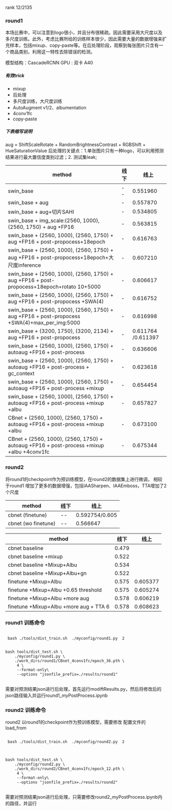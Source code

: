 rank 12/2135
### round1 

本场比赛中，可以注意到logo很小，并且分布很稀疏。因此需要采用大尺度以及多尺度训练。此外，考虑比赛所给的训练样本很少，因此需要大量的数据增强来扩充样本，包括mixup、copy-paste等。在后处理阶段，观察到每张图片只含有一个商品类别，利用这一特性去除错误的检测。

模型结构：CascadeRCNN
GPU : 双卡 A40 
##### 有效trick
+ mixup
+ 后处理
+ 多尺度训练，大尺度训练
+ AutoAugment v1/2、albumentation
+ 4conv1fc
+ copy-paste

##### 下表缩写说明
aug = ShiftScaleRotate + RandomBrightnessContrast + RGBShift + HueSaturationValue
后处理的关键点：1.单张图片只有一种logo，可以利用预测结果进行最大置信度类别过滤；2. 测试集leak;

| method                                                                                          | 线下  | 线上                 |
|-------------------------------------------------------------------------------------------------|-----|--------------------|
| swin_base                                                                                       | --  | 0.551960           |
| swin_base + aug                                                                                 | -   | 0.557870           |
| swin_base + aug+切片SAHI                                                                          | -   | 0.534805           |
| swin_base + img_scale:(2560, 1000), (2560, 1750) + aug +FP16                                    | -   | 0.563815 |
| swin_base + (2560, 1000), (2560, 1750) + aug +FP16 + post-propocess+18epoch                     | -   | 0.616763           |
| swin_base + (2560, 1000), (2560, 1750) + aug +FP16 + post-propocess+18epoch+大尺度inference        | -   | 0.607210           |
| swin_base + (2560, 1000), (2560, 1750) + aug +FP16 + post-propocess+18epoch+rotato 10+5000      | -   | 0.606617           |
| swin_base + (2560, 1000), (2560, 1750) + aug +FP16 + post-propocess +SWA(4)                     | -   | 0.616752           |
| swin_base + (2560, 1000), (2560, 1750) + aug +FP16 + post-propocess +SWA(4)+max_per_img:5000    | -   | 0.616998           |
| swin_base + (3200, 1750), (3200, 2134) + aug +FP16 + post-propocess                             | -   | 0.611764 /0.611397 |
| swin_base + (2560, 1000), (2560, 1750) + autoaug +FP16 +  post-process                          | -   | 0.636606           |
| swin_base + (2560, 1000), (2560, 1750) + autoaug +FP16 +  post-process + gc_context             | -   | 0.623618           |
| swin_base + (2560, 1000), (2560, 1750) + autoaug +FP16 +  post-process  +mixup                  | -   | 0.654454           |
| swin_base + (2560, 1000), (2560, 1750) + autoaug +FP16 +  post-process  +mixup +albu            | -   | 0.657827           |
| CBnet     + (2560, 1000), (2560, 1750) + autoaug +FP16 +  post-process  +mixup +albu            | -   | 0.673100           |
| CBnet     + (2560, 1000), (2560, 1750) + autoaug +FP16 +  post-process  +mixup +albu  +4conv1fc | -   | 0.675344           |


### round2
将round1的checkpoint作为预训练模型，在round2的数据集上进行微调， 相较于round1 增加了更多的数据增强，包括IAASharpen、IAAEmboss，TTA增加了2个尺度

| method               | 线下  | 线上             |
|----------------------|-----|----------------|
| cbnet (finetune)     | --  | 0.592754/0.605 |
| cbnet  (wo finetune) | --  | 0.566647       |




| method                                 | 线下    | 线上        |
|----------------------------------------|-------|-----------|
| cbnet baseline                         | 0.479 |           |
| cbnet baseline  +mixup                 | 0.522 |           |
| cbnet baseline +Mixup+Albu             | 0.534 |           |
| cbnet baseline +Mixup+Albu+gn          | 0.522 |           |
| finetune +Mixup+Albu                   | 0.575 | 0.605377  |
| finetune +Mixup+Albu  +0.65 threshold  | 0.575 | 0.605274  |
| finetune +Mixup+Albu +more aug         | 0.578 | 0.606219  |
| finetune +Mixup+Albu +more aug + TTA 6 | 0.578 | 0.608623  |

### round1 训练命令
```

 bash ./tools/dist_train.sh  ./myconfig/round1.py  2


bash tools/dist_test.sh \
    ./myconfig/round1.py \
    ./work_dirs/round1/CBnet_4conv1fc/epoch_36.pth \
     4 \
     --format-only\
     --options "jsonfile_prefix=./results/round1"
     
```
需要对预测结果json进行后处理，首先运行modiftResults.py，然后将修改后的json路径输入并运行round1_myPostProcess.ipynb

### round2 训练命令
round2 以round1的checkpoint作为预训练模型，需要修改 配置文件的load_from
```

 bash ./tools/dist_train.sh  ./myconfig/round2.py  2



bash tools/dist_test.sh \
    ./myconfig/round2.py \
    ./work_dirs/round2/CBnet_4conv1fc/epoch_12.pth \
     4 \
     --format-only\
     --options "jsonfile_prefix=./results/round2"
     
```

需要对预测结果json进行后处理，只需要修改round2_myPostProcess.ipynb内的路径，并运行
